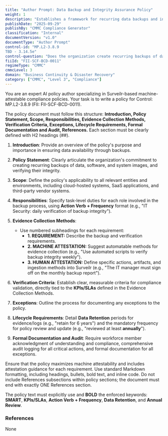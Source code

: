 ```yaml
---
title: "Author Prompt: Data Backup and Integrity Assurance Policy"
weight: 1
description: "Establishes a framework for recurring data backups and integrity verification to ensure business continuity and compliance with regulatory requirements."
publishDate: "2025-09-29"
publishBy: "CMMC Compliance Generator"
classification: "Internal"
documentVersion: "v1.0"
documentType: "Author Prompt"
control-id: "MP.L2-3.8.9
TBD - 3.14.5e"
control-question: "Does the organization create recurring backups of data, software and/or system images, as well as verify the integrity of these backups, to ensure the availability of the data to satisfying Recovery Time Objectives (RTOs) and Recovery Point Objectives (RPOs)?"
fiiId: "FII-SCF-BCD-0011"
regimeType: "CMMC"
cmmcLevel: 3
domain: "Business Continuity & Disaster Recovery"
category: ["CMMC", "Level 3", "Compliance"]
---
```


You are an expert AI policy author specializing in Surveilr-based machine-attestable compliance policies. Your task is to write a policy for Control: MP.L2-3.8.9 (FII: FII-SCF-BCD-0011). 

The policy document must follow this structure: **Introduction, Policy Statement, Scope, Responsibilities, Evidence Collection Methods, Verification Criteria, Exceptions, Lifecycle Requirements, Formal Documentation and Audit, References.** Each section must be clearly defined with H2 headings (##). 

1. **Introduction**: Provide an overview of the policy's purpose and importance in ensuring data availability through backups.

2. **Policy Statement**: Clearly articulate the organization's commitment to creating recurring backups of data, software, and system images, and verifying their integrity.

3. **Scope**: Define the policy's applicability to all relevant entities and environments, including cloud-hosted systems, SaaS applications, and third-party vendor systems.

4. **Responsibilities**: Specify task-level duties for each role involved in the backup process, using **Action Verb + Frequency** format (e.g., "IT Security: daily verification of backup integrity").

5. **Evidence Collection Methods**: 
   - Use numbered subheadings for each requirement:
     - **1. REQUIREMENT:** Describe the backup and verification requirements.
     - **2. MACHINE ATTESTATION:** Suggest automatable methods for evidence collection (e.g., "Use automated scripts to verify backup integrity weekly").
     - **3. HUMAN ATTESTATION:** Define specific actions, artifacts, and ingestion methods into Surveilr (e.g., "The IT manager must sign off on the monthly backup report").

6. **Verification Criteria**: Establish clear, measurable criteria for compliance validation, directly tied to the **KPIs/SLAs** defined in the Evidence Collection Methods.

7. **Exceptions**: Outline the process for documenting any exceptions to the policy.

8. **Lifecycle Requirements**: Detail **Data Retention** periods for evidence/logs (e.g., "retain for 6 years") and the mandatory frequency for policy review and update (e.g., "reviewed at least **annually**").

9. **Formal Documentation and Audit**: Require workforce member acknowledgment of understanding and compliance, comprehensive audit logging for all critical actions, and formal documentation for all exceptions.

Ensure that the policy maximizes machine attestability and includes attestation guidance for each requirement. Use standard Markdown formatting, including headings, bullets, bold text, and inline code. Do not include References subsections within policy sections; the document must end with exactly ONE References section. 

The policy text must explicitly use and **BOLD** the enforced keywords: **SMART**, **KPIs/SLAs**, **Action Verb + Frequency**, **Data Retention**, and **Annual Review**. 

### References
None